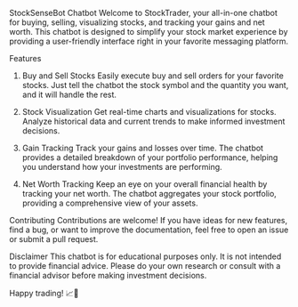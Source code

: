 StockSenseBot Chatbot
Welcome to StockTrader, your all-in-one chatbot for buying, selling, visualizing stocks, and tracking your gains and net worth. 
This chatbot is designed to simplify your stock market experience by providing a user-friendly interface right in your favorite messaging platform.

Features
1. Buy and Sell Stocks
Easily execute buy and sell orders for your favorite stocks. Just tell the chatbot the stock symbol and the quantity you want, and it will handle the rest.

2. Stock Visualization
Get real-time charts and visualizations for stocks. Analyze historical data and current trends to make informed investment decisions.

3. Gain Tracking
Track your gains and losses over time. The chatbot provides a detailed breakdown of your portfolio performance, helping you understand how your investments are performing.

4. Net Worth Tracking
Keep an eye on your overall financial health by tracking your net worth. The chatbot aggregates your stock portfolio, providing a comprehensive view of your assets.

Contributing
Contributions are welcome! If you have ideas for new features, find a bug, or want to improve the documentation, feel free to open an issue or submit a pull request.

Disclaimer
This chatbot is for educational purposes only. It is not intended to provide financial advice. 
Please do your own research or consult with a financial advisor before making investment decisions.

Happy trading! 📈🤖
